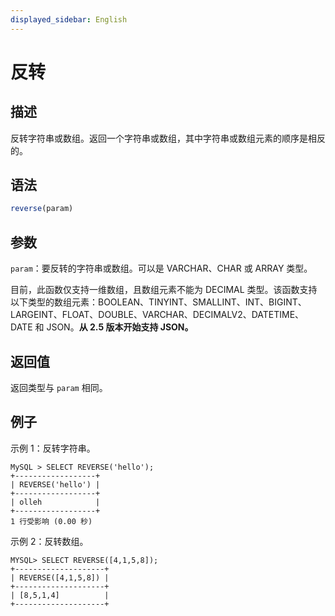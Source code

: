 ```yaml
---
displayed_sidebar: English
---
```


# 反转

## 描述

反转字符串或数组。返回一个字符串或数组，其中字符串或数组元素的顺序是相反的。

## 语法

```Haskell
reverse(param)
```

## 参数

`param`：要反转的字符串或数组。可以是 VARCHAR、CHAR 或 ARRAY 类型。

目前，此函数仅支持一维数组，且数组元素不能为 DECIMAL 类型。该函数支持以下类型的数组元素：BOOLEAN、TINYINT、SMALLINT、INT、BIGINT、LARGEINT、FLOAT、DOUBLE、VARCHAR、DECIMALV2、DATETIME、DATE 和 JSON。**从 2.5 版本开始支持 JSON。**

## 返回值

返回类型与 `param` 相同。

## 例子

示例 1：反转字符串。

```Plain Text
MySQL > SELECT REVERSE('hello');
+------------------+
| REVERSE('hello') |
+------------------+
| olleh            |
+------------------+
1 行受影响 (0.00 秒)
```

示例 2：反转数组。

```Plain Text
MYSQL> SELECT REVERSE([4,1,5,8]);
+--------------------+
| REVERSE([4,1,5,8]) |
+--------------------+
| [8,5,1,4]          |
+--------------------+